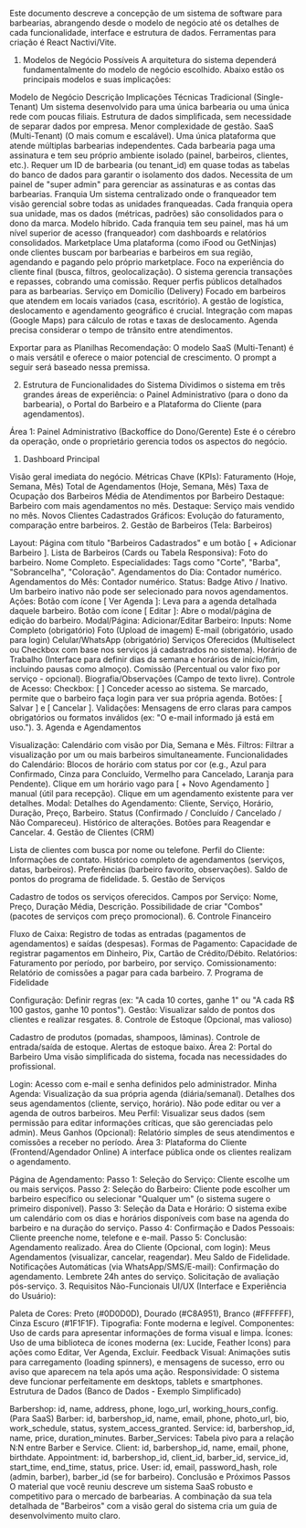 Este documento descreve a concepção de um sistema de software para barbearias, abrangendo desde o modelo de negócio até os detalhes de cada funcionalidade, interface e estrutura de dados.
Ferramentas para criação é React Nactivi/Vite.

1. Modelos de Negócio Possíveis
A arquitetura do sistema dependerá fundamentalmente do modelo de negócio escolhido. Abaixo estão os principais modelos e suas implicações:

Modelo de Negócio	Descrição	Implicações Técnicas
Tradicional (Single-Tenant)	Um sistema desenvolvido para uma única barbearia ou uma única rede com poucas filiais.	Estrutura de dados simplificada, sem necessidade de separar dados por empresa. Menor complexidade de gestão.
SaaS (Multi-Tenant)	(O mais comum e escalável). Uma única plataforma que atende múltiplas barbearias independentes. Cada barbearia paga uma assinatura e tem seu próprio ambiente isolado (painel, barbeiros, clientes, etc.).	Requer um ID de barbearia (ou tenant_id) em quase todas as tabelas do banco de dados para garantir o isolamento dos dados. Necessita de um painel de "super admin" para gerenciar as assinaturas e as contas das barbearias.
Franquia	Um sistema centralizado onde o franqueador tem visão gerencial sobre todas as unidades franqueadas. Cada franquia opera sua unidade, mas os dados (métricas, padrões) são consolidados para o dono da marca.	Modelo híbrido. Cada franquia tem seu painel, mas há um nível superior de acesso (franqueador) com dashboards e relatórios consolidados.
Marketplace	Uma plataforma (como iFood ou GetNinjas) onde clientes buscam por barbearias e barbeiros em sua região, agendando e pagando pelo próprio marketplace.	Foco na experiência do cliente final (busca, filtros, geolocalização). O sistema gerencia transações e repasses, cobrando uma comissão. Requer perfis públicos detalhados para as barbearias.
Serviço em Domicílio (Delivery)	Focado em barbeiros que atendem em locais variados (casa, escritório). A gestão de logística, deslocamento e agendamento geográfico é crucial.	Integração com mapas (Google Maps) para cálculo de rotas e taxas de deslocamento. Agenda precisa considerar o tempo de trânsito entre atendimentos.

Exportar para as Planilhas
Recomendação: O modelo SaaS (Multi-Tenant) é o mais versátil e oferece o maior potencial de crescimento. O prompt a seguir será baseado nessa premissa.

2. Estrutura de Funcionalidades do Sistema
Dividimos o sistema em três grandes áreas de experiência: o Painel Administrativo (para o dono da barbearia), o Portal do Barbeiro e a Plataforma do Cliente (para agendamentos).

Área 1: Painel Administrativo (Backoffice do Dono/Gerente)
Este é o cérebro da operação, onde o proprietário gerencia todos os aspectos do negócio.

1. Dashboard Principal

Visão geral imediata do negócio.
Métricas Chave (KPIs):
Faturamento (Hoje, Semana, Mês)
Total de Agendamentos (Hoje, Semana, Mês)
Taxa de Ocupação dos Barbeiros
Média de Atendimentos por Barbeiro
Destaque: Barbeiro com mais agendamentos no mês.
Destaque: Serviço mais vendido no mês.
Novos Clientes Cadastrados
Gráficos: Evolução do faturamento, comparação entre barbeiros.
2. Gestão de Barbeiros (Tela: Barbeiros)

Layout: Página com título "Barbeiros Cadastrados" e um botão [ + Adicionar Barbeiro ].
Lista de Barbeiros (Cards ou Tabela Responsiva):
Foto do barbeiro.
Nome Completo.
Especialidades: Tags como "Corte", "Barba", "Sobrancelha", "Coloração".
Agendamentos do Dia: Contador numérico.
Agendamentos do Mês: Contador numérico.
Status: Badge Ativo / Inativo. Um barbeiro inativo não pode ser selecionado para novos agendamentos.
Ações:
Botão com ícone [ Ver Agenda ]: Leva para a agenda detalhada daquele barbeiro.
Botão com ícone [ Editar ]: Abre o modal/página de edição do barbeiro.
Modal/Página: Adicionar/Editar Barbeiro:
Inputs:
Nome Completo (obrigatório)
Foto (Upload de imagem)
E-mail (obrigatório, usado para login)
Celular/WhatsApp (obrigatório)
Serviços Oferecidos (Multiselect ou Checkbox com base nos serviços já cadastrados no sistema).
Horário de Trabalho (Interface para definir dias da semana e horários de início/fim, incluindo pausas como almoço).
Comissão (Percentual ou valor fixo por serviço - opcional).
Biografia/Observações (Campo de texto livre).
Controle de Acesso:
Checkbox: [ ] Conceder acesso ao sistema. Se marcado, permite que o barbeiro faça login para ver sua própria agenda.
Botões: [ Salvar ] e [ Cancelar ].
Validações: Mensagens de erro claras para campos obrigatórios ou formatos inválidos (ex: "O e-mail informado já está em uso.").
3. Agenda e Agendamentos

Visualização: Calendário com visão por Dia, Semana e Mês.
Filtros: Filtrar a visualização por um ou mais barbeiros simultaneamente.
Funcionalidades do Calendário:
Blocos de horário com status por cor (e.g., Azul para Confirmado, Cinza para Concluído, Vermelho para Cancelado, Laranja para Pendente).
Clique em um horário vago para [ + Novo Agendamento ] manual (útil para recepção).
Clique em um agendamento existente para ver detalhes.
Modal: Detalhes do Agendamento:
Cliente, Serviço, Horário, Duração, Preço, Barbeiro.
Status (Confirmado / Concluído / Cancelado / Não Compareceu).
Histórico de alterações.
Botões para Reagendar e Cancelar.
4. Gestão de Clientes (CRM)

Lista de clientes com busca por nome ou telefone.
Perfil do Cliente:
Informações de contato.
Histórico completo de agendamentos (serviços, datas, barbeiros).
Preferências (barbeiro favorito, observações).
Saldo de pontos do programa de fidelidade.
5. Gestão de Serviços

Cadastro de todos os serviços oferecidos.
Campos por Serviço: Nome, Preço, Duração Média, Descrição.
Possibilidade de criar "Combos" (pacotes de serviços com preço promocional).
6. Controle Financeiro

Fluxo de Caixa: Registro de todas as entradas (pagamentos de agendamentos) e saídas (despesas).
Formas de Pagamento: Capacidade de registrar pagamentos em Dinheiro, Pix, Cartão de Crédito/Débito.
Relatórios:
Faturamento por período, por barbeiro, por serviço.
Comissionamento: Relatório de comissões a pagar para cada barbeiro.
7. Programa de Fidelidade

Configuração: Definir regras (ex: "A cada 10 cortes, ganhe 1" ou "A cada R$ 100 gastos, ganhe 10 pontos").
Gestão: Visualizar saldo de pontos dos clientes e realizar resgates.
8. Controle de Estoque (Opcional, mas valioso)

Cadastro de produtos (pomadas, shampoos, lâminas).
Controle de entrada/saída de estoque.
Alertas de estoque baixo.
Área 2: Portal do Barbeiro
Uma visão simplificada do sistema, focada nas necessidades do profissional.

Login: Acesso com e-mail e senha definidos pelo administrador.
Minha Agenda:
Visualização da sua própria agenda (diária/semanal).
Detalhes dos seus agendamentos (cliente, serviço, horário).
Não pode editar ou ver a agenda de outros barbeiros.
Meu Perfil:
Visualizar seus dados (sem permissão para editar informações críticas, que são gerenciadas pelo admin).
Meus Ganhos (Opcional):
Relatório simples de seus atendimentos e comissões a receber no período.
Área 3: Plataforma do Cliente (Frontend/Agendador Online)
A interface pública onde os clientes realizam o agendamento.

Página de Agendamento:
Passo 1: Seleção do Serviço: Cliente escolhe um ou mais serviços.
Passo 2: Seleção do Barbeiro: Cliente pode escolher um barbeiro específico ou selecionar "Qualquer um" (o sistema sugere o primeiro disponível).
Passo 3: Seleção da Data e Horário: O sistema exibe um calendário com os dias e horários disponíveis com base na agenda do barbeiro e na duração do serviço.
Passo 4: Confirmação e Dados Pessoais: Cliente preenche nome, telefone e e-mail.
Passo 5: Conclusão: Agendamento realizado.
Área do Cliente (Opcional, com login):
Meus Agendamentos (visualizar, cancelar, reagendar).
Meu Saldo de Fidelidade.
Notificações Automáticas (via WhatsApp/SMS/E-mail):
Confirmação do agendamento.
Lembrete 24h antes do serviço.
Solicitação de avaliação pós-serviço.
3. Requisitos Não-Funcionais
UI/UX (Interface e Experiência do Usuário):

Paleta de Cores: Preto (#0D0D0D), Dourado (#C8A951), Branco (#FFFFFF), Cinza Escuro (#1F1F1F).
Tipografia: Fonte moderna e legível.
Componentes: Uso de cards para apresentar informações de forma visual e limpa.
Ícones: Uso de uma biblioteca de ícones moderna (ex: Lucide, Feather Icons) para ações como Editar, Ver Agenda, Excluir.
Feedback Visual: Animações sutis para carregamento (loading spinners), e mensagens de sucesso, erro ou aviso que aparecem na tela após uma ação.
Responsividade: O sistema deve funcionar perfeitamente em desktops, tablets e smartphones.
Estrutura de Dados (Banco de Dados - Exemplo Simplificado)

Barbershop: id, name, address, phone, logo_url, working_hours_config. (Para SaaS)
Barber: id, barbershop_id, name, email, phone, photo_url, bio, work_schedule, status, system_access_granted.
Service: id, barbershop_id, name, price, duration_minutes.
Barber_Services: Tabela pivo para a relação N:N entre Barber e Service.
Client: id, barbershop_id, name, email, phone, birthdate.
Appointment: id, barbershop_id, client_id, barber_id, service_id, start_time, end_time, status, price.
User: id, email, password_hash, role (admin, barber), barber_id (se for barbeiro).
Conclusão e Próximos Passos
O material que você reuniu descreve um sistema SaaS robusto e competitivo para o mercado de barbearias. A combinação da sua tela detalhada de "Barbeiros" com a visão geral do sistema cria um guia de desenvolvimento muito claro.
